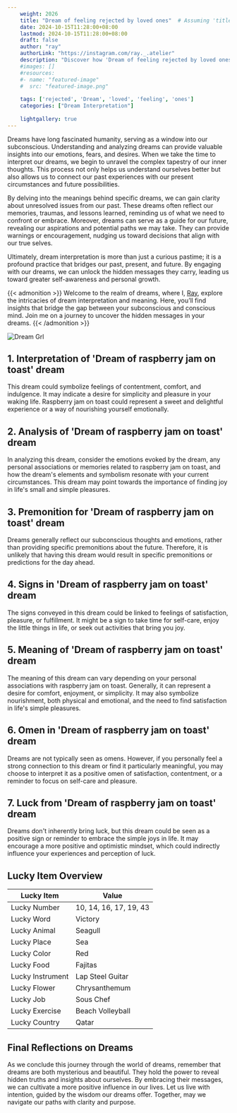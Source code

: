 ```yaml
---
    weight: 2026
    title: "Dream of feeling rejected by loved ones"  # Assuming 'title' column exists
    date: 2024-10-15T11:28:00+08:00
    lastmod: 2024-10-15T11:28:00+08:00
    draft: false
    author: "ray"
    authorLink: "https://instagram.com/ray._.atelier"
    description: "Discover how 'Dream of feeling rejected by loved ones' can interpret your future and uncover its significant meanings in your life."
    #images: []
    #resources:
    #- name: "featured-image"
    #  src: "featured-image.png"
    
    tags: ['rejected', 'Dream', 'loved', 'feeling', 'ones']
    categories: ["Dream Interpretation"]
    
    lightgallery: true
---
```

    
Dreams have long fascinated humanity, serving as a window into our subconscious. Understanding and analyzing dreams can provide valuable insights into our emotions, fears, and desires. When we take the time to interpret our dreams, we begin to unravel the complex tapestry of our inner thoughts. This process not only helps us understand ourselves better but also allows us to connect our past experiences with our present circumstances and future possibilities.

By delving into the meanings behind specific dreams, we can gain clarity about unresolved issues from our past. These dreams often reflect our memories, traumas, and lessons learned, reminding us of what we need to confront or embrace. Moreover, dreams can serve as a guide for our future, revealing our aspirations and potential paths we may take. They can provide warnings or encouragement, nudging us toward decisions that align with our true selves.

Ultimately, dream interpretation is more than just a curious pastime; it is a profound practice that bridges our past, present, and future. By engaging with our dreams, we can unlock the hidden messages they carry, leading us toward greater self-awareness and personal growth.

{{< admonition >}}
Welcome to the realm of dreams, where I, [Ray](https://instagram.com/ray._.atelier), explore the intricacies of dream interpretation and meaning. Here, you’ll find insights that bridge the gap between your subconscious and conscious mind. Join me on a journey to uncover the hidden messages in your dreams.
{{< /admonition >}}

![Dream Grl](https://cdn.pixabay.com/photo/2017/11/02/03/35/gothic-2910057_1280.jpg "Dream Grl")

## 1. Interpretation of 'Dream of raspberry jam on toast' dream

This dream could symbolize feelings of contentment, comfort, and indulgence. It may indicate a desire for simplicity and pleasure in your waking life. Raspberry jam on toast could represent a sweet and delightful experience or a way of nourishing yourself emotionally.

## 2. Analysis of 'Dream of raspberry jam on toast' dream

In analyzing this dream, consider the emotions evoked by the dream, any personal associations or memories related to raspberry jam on toast, and how the dream's elements and symbolism resonate with your current circumstances. This dream may point towards the importance of finding joy in life's small and simple pleasures.

## 3. Premonition for 'Dream of raspberry jam on toast' dream

Dreams generally reflect our subconscious thoughts and emotions, rather than providing specific premonitions about the future. Therefore, it is unlikely that having this dream would result in specific premonitions or predictions for the day ahead.

## 4. Signs in 'Dream of raspberry jam on toast' dream

The signs conveyed in this dream could be linked to feelings of satisfaction, pleasure, or fulfillment. It might be a sign to take time for self-care, enjoy the little things in life, or seek out activities that bring you joy.

## 5. Meaning of 'Dream of raspberry jam on toast' dream

The meaning of this dream can vary depending on your personal associations with raspberry jam on toast. Generally, it can represent a desire for comfort, enjoyment, or simplicity. It may also symbolize nourishment, both physical and emotional, and the need to find satisfaction in life's simple pleasures.

## 6. Omen in 'Dream of raspberry jam on toast' dream

Dreams are not typically seen as omens. However, if you personally feel a strong connection to this dream or find it particularly meaningful, you may choose to interpret it as a positive omen of satisfaction, contentment, or a reminder to focus on self-care and pleasure.

## 7. Luck from 'Dream of raspberry jam on toast' dream

Dreams don't inherently bring luck, but this dream could be seen as a positive sign or reminder to embrace the simple joys in life. It may encourage a more positive and optimistic mindset, which could indirectly influence your experiences and perception of luck.

## Lucky Item Overview
| Lucky Item          | Value              |
|---------------|--------------------|
| Lucky Number        | 10, 14, 16, 17, 19, 43  |
| Lucky Word          | Victory |
| Lucky Animal        | Seagull |
| Lucky Place         | Sea     |
| Lucky Color         | Red     |
| Lucky Food          | Fajitas      |
| Lucky Instrument    | Lap Steel Guitar |
| Lucky Flower        | Chrysanthemum    |
| Lucky Job           | Sous Chef       |
| Lucky Exercise      | Beach Volleyball  |
| Lucky Country       | Qatar    |


##  Final Reflections on Dreams

As we conclude this journey through the world of dreams, remember that dreams are both mysterious and beautiful. They hold the power to reveal hidden truths and insights about ourselves. By embracing their messages, we can cultivate a more positive influence in our lives. Let us live with intention, guided by the wisdom our dreams offer. Together, may we navigate our paths with clarity and purpose.
